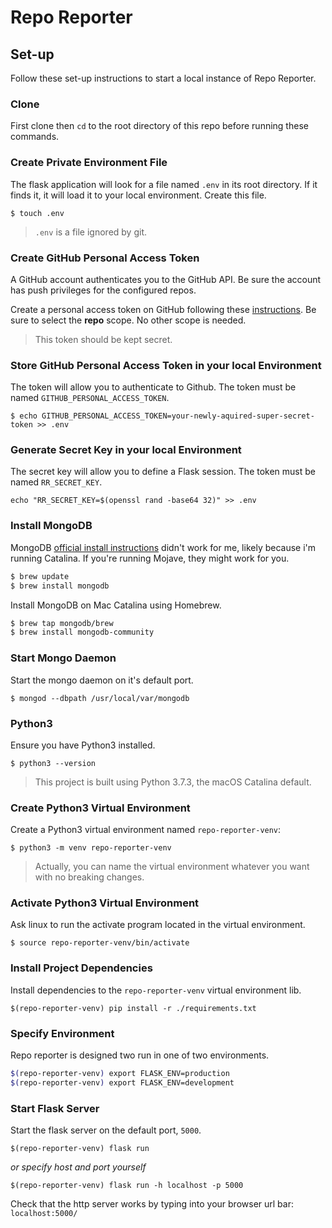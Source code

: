 # Repo Reporter

## Set-up

Follow these set-up instructions to start a local instance of Repo Reporter.

### Clone

First clone then `cd` to the root directory of this repo before running these commands.

### Create Private Environment File

The flask application will look for a file named `.env` in its root directory. If it finds it, it will load it to your local environment. Create this file.

`$ touch .env`

> `.env` is a file ignored by git.

### Create GitHub Personal Access Token

A GitHub account authenticates you to the GitHub API. Be sure the account has push privileges for the configured repos.

Create a personal access token on GitHub following these [instructions](https://help.github.com/en/github/authenticating-to-github/creating-a-personal-access-token-for-the-command-line). Be sure to select the **repo** scope. No other scope is needed.

> This token should be kept secret.

### Store GitHub Personal Access Token in your local Environment

The token will allow you to authenticate to Github. The token must be named `GITHUB_PERSONAL_ACCESS_TOKEN`.

`$ echo GITHUB_PERSONAL_ACCESS_TOKEN=your-newly-aquired-super-secret-token >> .env`

### Generate Secret Key in your local Environment

The secret key will allow you to define a Flask session. The token must be named `RR_SECRET_KEY`.

`echo "RR_SECRET_KEY=$(openssl rand -base64 32)" >> .env`

### Install MongoDB

MongoDB [official install instructions](https://treehouse.github.io/installation-guides/mac/mongo-mac.html) didn't work for me, likely because i'm running Catalina. If you're running Mojave, they might work for you.

```sh
$ brew update
$ brew install mongodb
```

Install MongoDB on Mac Catalina using Homebrew.

```sh
$ brew tap mongodb/brew
$ brew install mongodb-community
```

### Start Mongo Daemon

Start the mongo daemon on it's default port.

`$ mongod --dbpath /usr/local/var/mongodb`

### Python3

Ensure you have Python3 installed.

`$ python3 --version`

> This project is built using Python 3.7.3, the macOS Catalina default.

### Create Python3 Virtual Environment

Create a Python3 virtual environment named `repo-reporter-venv`:

`$ python3 -m venv repo-reporter-venv`

> Actually, you can name the virtual environment whatever you want with no breaking changes.

### Activate Python3 Virtual Environment

Ask linux to run the activate program located in the virtual environment.

`$ source repo-reporter-venv/bin/activate`

### Install Project Dependencies

Install dependencies to the `repo-reporter-venv` virtual environment lib.

`$(repo-reporter-venv) pip install -r ./requirements.txt`

### Specify Environment

Repo reporter is designed two run in one of two environments.

```sh
$(repo-reporter-venv) export FLASK_ENV=production
$(repo-reporter-venv) export FLASK_ENV=development
```

### Start Flask Server

Start the flask server on the default port, `5000`.

`$(repo-reporter-venv) flask run`

_or specify host and port yourself_

`$(repo-reporter-venv) flask run -h localhost -p 5000`

Check that the http server works by typing into your browser url bar: `localhost:5000/`
